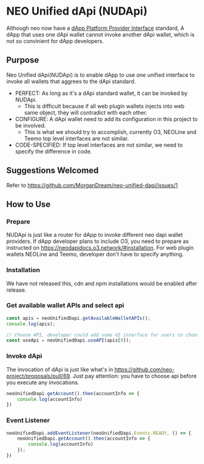 # NEO Unified dApi (NUDApi)
Although neo now have a <a href="https://github.com/neo-project/proposals/pull/69">dApp Platform Provider Interface</a> standard, A dApp that uses one dApi wallet cannot invoke another dApi wallet, which is not so convinient for dApp developers.

## Purpose
Neo Unified dApi(NUDApi) is to enable dApp to use one unified interface to invoke all wallets that aggrees to the dApi standard.

- PERFECT: As long as it's a dApi standard wallet, it can be invoked by NUDApi.
    - This is difficult because if all web plugin wallets injects into web same object, they will contradict with each other.
- CONFIGURE: A dApi wallet need to add its configuration in this project to be involved.
    - This is what we should try to accomplish, currently O3, NEOLine and Teemo top level interfaces are not similar.
- CODE-SPECIFIED: If top level interfaces are not similar, we need to specify the difference in code.

## Suggestions Welcomed
Refer to https://github.com/MorganDream/neo-unified-dapi/issues/1

## How to Use
### Prepare
NUDApi is just like a router for dApp to invoke different neo dapi wallet providers. 
If dApp developer plans to include O3, you need to prepare as instructed on https://neodapidocs.o3.network/#installation.
For web plugin wallets NEOLine and Teemo, developer don't have to specify anything.

### Installation
We have not released this, cdn and npm installations would be enabled after release.

### Get available wallet APIs and select api
```ts
const apis = neoUnifiedDapi.getAvailableWalletAPIs();
console.log(apis);

// Choose API, developer could add some UI interface for users to choose
const useApi = neoUnifiedDapi.useAPI(apis[0]);
```

### Invoke dApi
The invocation of dApi is just like what's in https://github.com/neo-project/proposals/pull/69.
Just pay attention: you have to choose api before you execute any invocations.
```ts
neoUnifiedDapi.getAccount().then(accountInfo => {
    console.log(accountInfo)
})
```

### Event Listener
```ts
neoUnifiedDapi.addEventListener(neoUnifiedDapi.Events.READY, () => {
    neoUnifiedDapi.getAccount().then(accountInfo => {
        console.log(accountInfo)
    });
})
```